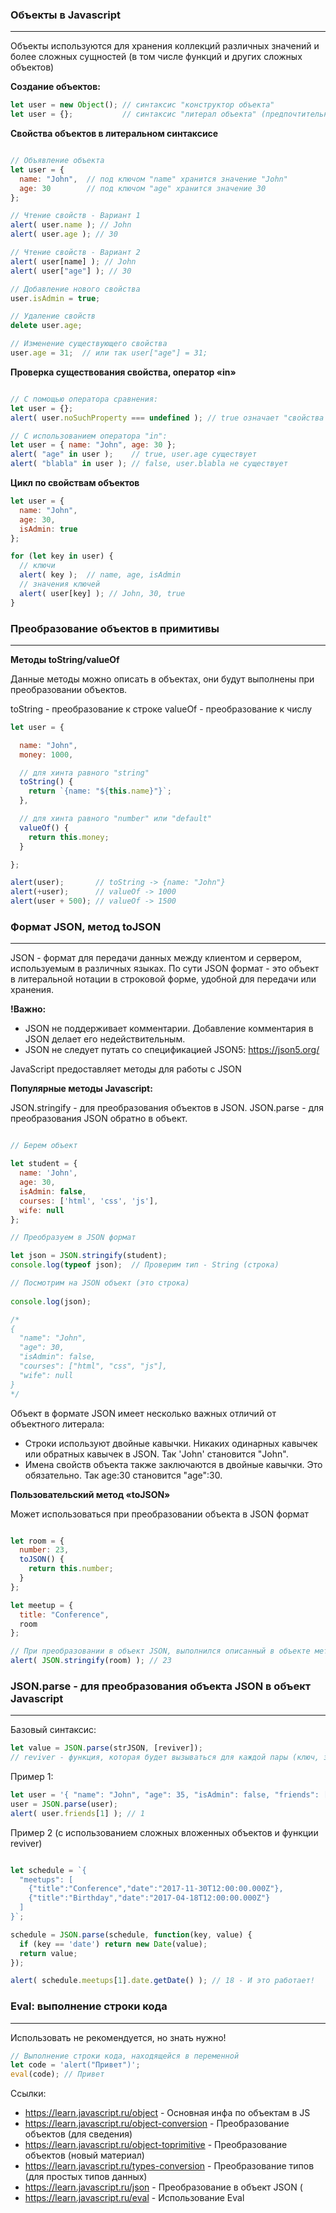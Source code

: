 ### Объекты в Javascript 
<hr>

Объекты используются для хранения коллекций различных значений и более сложных сущностей 
(в том числе функций и других сложных объектов)

__Создание объектов:__

```javascript 
let user = new Object(); // синтаксис "конструктор объекта" 
let user = {};           // синтаксис "литерал объекта" (предпочтительный способ) 
```

__Свойства объектов в литеральном синтаксисе__

```javascript 

// Объявление объекта 
let user = {
  name: "John",  // под ключом "name" хранится значение "John"
  age: 30        // под ключом "age" хранится значение 30
};

// Чтение свойств - Вариант 1 
alert( user.name ); // John
alert( user.age ); // 30

// Чтение свойств - Вариант 2 
alert( user[name] ); // John
alert( user["age"] ); // 30 

// Добавление нового свойства
user.isAdmin = true; 

// Удаление свойств 
delete user.age;

// Изменение существующего свойства 
user.age = 31;  // или так user["age"] = 31; 

```

__Проверка существования свойства, оператор «in»__

```javascript 

// C помощью оператора сравнения: 
let user = {}; 
alert( user.noSuchProperty === undefined ); // true означает "свойства нет"

// С использованием оператора "in": 
let user = { name: "John", age: 30 }; 
alert( "age" in user );    // true, user.age существует
alert( "blabla" in user ); // false, user.blabla не существует

```

__Цикл по свойствам объектов__

```javascript 
let user = {
  name: "John",
  age: 30,
  isAdmin: true
};

for (let key in user) {
  // ключи
  alert( key );  // name, age, isAdmin
  // значения ключей
  alert( user[key] ); // John, 30, true
}
```

### Преобразование объектов в примитивы 
<hr>

__Методы toString/valueOf__

Данные методы можно описать в объектах, они будут выполнены при преобразовании объектов. 

toString - преобразование к строке 
valueOf  - преобразование к числу 

```javascript
let user = {

  name: "John",
  money: 1000,

  // для хинта равного "string"
  toString() {
    return `{name: "${this.name}"}`;
  },

  // для хинта равного "number" или "default"
  valueOf() {
    return this.money;
  }

};

alert(user);       // toString -> {name: "John"}
alert(+user);      // valueOf -> 1000
alert(user + 500); // valueOf -> 1500 
```

### Формат JSON, метод toJSON  
<hr>

JSON - формат для передачи данных между клиентом и сервером, используемым в различных языках. 
По сути JSON формат - это объект в литеральной нотации в строковой форме, удобной для передачи или хранения.

__!Важно:__

- JSON не поддерживает комментарии. Добавление комментария в JSON делает его недействительным.
- JSON не следует путать со спецификацией JSON5: https://json5.org/  

JavaScript предоставляет методы для работы с JSON 

__Популярные методы Javascript:__

JSON.stringify - для преобразования объектов в JSON.
JSON.parse     - для преобразования JSON обратно в объект.

```javascript 

// Берем объект 

let student = {
  name: 'John',
  age: 30,
  isAdmin: false,
  courses: ['html', 'css', 'js'],
  wife: null
};

// Преобразуем в JSON формат

let json = JSON.stringify(student);   
console.log(typeof json);  // Проверим тип - String (строка) 

// Посмотрим на JSON объект (это строка) 
 
console.log(json); 

/* 
{
  "name": "John",
  "age": 30,
  "isAdmin": false,
  "courses": ["html", "css", "js"],
  "wife": null
}
*/ 
```

Объект в формате JSON имеет несколько важных отличий от объектного литерала:

- Строки используют двойные кавычки. Никаких одинарных кавычек или обратных кавычек в JSON. Так 'John' становится "John".
- Имена свойств объекта также заключаются в двойные кавычки. Это обязательно. Так age:30 становится "age":30.

__Пользовательский метод «toJSON»__

Может использоваться при преобразовании объекта в JSON формат

```javascript 

let room = {
  number: 23,
  toJSON() {
    return this.number;
  }
};

let meetup = {
  title: "Conference",
  room
};

// При преобразовании в объект JSON, выполнился описанный в объекте метод toJSON() 
alert( JSON.stringify(room) ); // 23
```


### JSON.parse - для преобразования объекта JSON в объект Javascript 
<hr> 

Базовый синтаксиc: 

```javascript  
let value = JSON.parse(strJSON, [reviver]); 
// reviver - функция, которая будет вызываться для каждой пары (ключ, значение) и может преобразовывать значение. 
```

Пример 1: 

```javascript
let user = '{ "name": "John", "age": 35, "isAdmin": false, "friends": [0,1,2,3] }';
user = JSON.parse(user);
alert( user.friends[1] ); // 1
```

Пример 2 (с использованием сложных вложенных объектов и функции reviver) 

```javascript

let schedule = `{
  "meetups": [
    {"title":"Conference","date":"2017-11-30T12:00:00.000Z"},
    {"title":"Birthday","date":"2017-04-18T12:00:00.000Z"}
  ]
}`;

schedule = JSON.parse(schedule, function(key, value) {
  if (key == 'date') return new Date(value);
  return value;
});

alert( schedule.meetups[1].date.getDate() ); // 18 - И это работает! 

```

### Eval: выполнение строки кода 
<hr>

Использовать не рекомендуется, но знать нужно! 

```javascript 
// Выполнение строки кода, находящейся в переменной 
let code = 'alert("Привет")';
eval(code); // Привет 
```

Ссылки: 

- https://learn.javascript.ru/object - Основная инфа по объектам в JS 
- https://learn.javascript.ru/object-conversion - Преобразование объектов (для сведения) 
- https://learn.javascript.ru/object-toprimitive - Преобразование объектов (новый материал) 
- https://learn.javascript.ru/types-conversion - Преобразование типов (для простых типов данных) 
- https://learn.javascript.ru/json - Преобразование в объект JSON (
- https://learn.javascript.ru/eval - Использование Eval 


